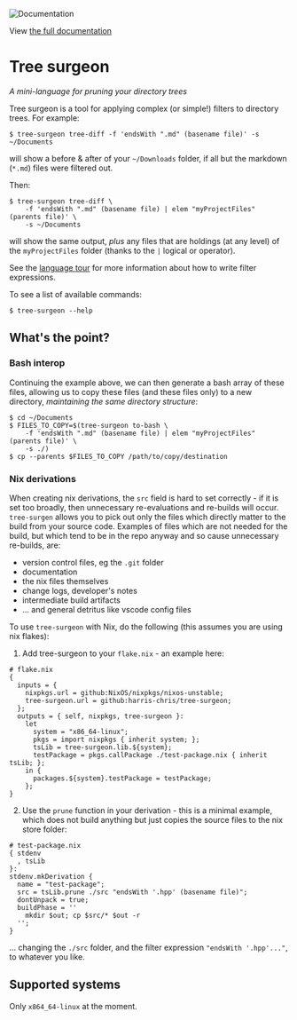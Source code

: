 ![Documentation](https://github.com/harris-chris/tree-surgeon/actions/workflows/Documentation.yml/badge.svg)

View [the full documentation](https://harris-chris.github.io/tree-surgeon/)

# Tree surgeon

*A mini-language for pruning your directory trees*

Tree surgeon is a tool for applying complex (or simple!) filters to directory trees. For example:
```
$ tree-surgeon tree-diff -f 'endsWith ".md" (basename file)' -s ~/Documents
```
will show a before & after of your `~/Downloads` folder, if all but the markdown (`*.md`) files were filtered out.

Then:
```
$ tree-surgeon tree-diff \
    -f 'endsWith ".md" (basename file) | elem "myProjectFiles" (parents file)' \
    -s ~/Documents
```
will show the same output, _plus_ any files that are holdings (at any level) of the `myProjectFiles` folder (thanks to the `|` logical or operator).

See the [language tour](https://harris-chris.github.io/tree-surgeon/#_language_tour) for more information about how to write filter expressions.

To see a list of available commands:
```
$ tree-surgeon --help
```

## What's the point?

### Bash interop
Continuing the example above, we can then generate a bash array of these files, allowing us to copy these files (and these files only) to a new directory, _maintaining the same directory structure_:
```
$ cd ~/Documents
$ FILES_TO_COPY=$(tree-surgeon to-bash \
    -f 'endsWith ".md" (basename file) | elem "myProjectFiles" (parents file)' \
    -s ./)
$ cp --parents $FILES_TO_COPY /path/to/copy/destination
```

### Nix derivations
When creating nix derivations, the `src` field is hard to set correctly - if it is set too broadly, then unnecessary re-evaluations and re-builds will occur. `tree-surgen` allows you to pick out only the files which directly matter to the build from your source code. Examples of files which are not needed for the build, but which tend to be in the repo anyway and so cause unnecessary re-builds, are:
- version control files, eg the `.git` folder
- documentation
- the nix files themselves
- change logs, developer's notes
- intermediate build artifacts
- ... and general detritus like vscode config files

To use `tree-surgeon` with Nix, do the following (this assumes you are using nix flakes):

1. Add tree-surgeon to your `flake.nix` - an example here:
```
# flake.nix
{
  inputs = {
    nixpkgs.url = github:NixOS/nixpkgs/nixos-unstable;
    tree-surgeon.url = github:harris-chris/tree-surgeon;
  };
  outputs = { self, nixpkgs, tree-surgeon }:
    let
      system = "x86_64-linux";
      pkgs = import nixpkgs { inherit system; };
      tsLib = tree-surgeon.lib.${system};
      testPackage = pkgs.callPackage ./test-package.nix { inherit tsLib; };
    in {
      packages.${system}.testPackage = testPackage;
    };
}
```

2. Use the `prune` function in your derivation - this is a minimal example, which does not build anything but just copies the source files to the nix store folder:
```
# test-package.nix
{ stdenv
  , tsLib
}:
stdenv.mkDerivation {
  name = "test-package";
  src = tsLib.prune ./src "endsWith '.hpp' (basename file)";
  dontUnpack = true;
  buildPhase = ''
    mkdir $out; cp $src/* $out -r
  '';
}
```
... changing the `./src` folder, and the filter expression `"endsWith '.hpp'..."`, to whatever you like.

## Supported systems
Only `x864_64-linux` at the moment.

